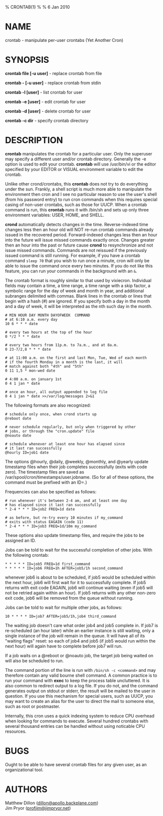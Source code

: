 % CRONTAB(1)
% 
% 6 Jan 2010

NAME
====
crontab - manipulate per-user crontabs (Yet Another Cron)

SYNOPSIS
========
**crontab file [-u user]** - replace crontab from file

**crontab - [-u user]** - replace crontab from stdin

**crontab -l [user]** - list crontab for user

**crontab -e [user]** - edit crontab for user

**crontab -d [user]** - delete crontab for user

**crontab -c dir** - specify crontab directory

DESCRIPTION
===========
**crontab** manipulates the crontab for a particular user. Only the superuser
may specify a different user and/or crontab directory. Generally the -e option
is used to edit your crontab. **crontab** will use /usr/bin/vi or the editor
specified by your EDITOR or VISUAL environment variable to edit the crontab.

Unlike other crond/crontabs, this **crontab** does not try to do everything under
the sun. Frankly, a shell script is much more able to manipulate the
environment then cron and I see no particular reason to use the user's shell
(from his password entry) to run cron commands when this requires special
casing of non-user crontabs, such as those for UUCP. When a crontab command is
run, this **crontab** runs it with /bin/sh and sets up only three environment
variables: USER, HOME, and SHELL.

**crond** automatically detects changes in the time. Reverse-indexed time changes
less then an hour old will NOT re-run crontab commands already issued in the
recovered period. Forward-indexed changes less then an hour into the future
will issue missed commands exactly once. Changes greater then an hour into the
past or future cause **crond** to resynchronize and not issue missed commands.
Commands are not reissued if the previously issued command is still running.
For example, if you have a crontab command `sleep 70` that you wish to run once
a minute, cron will only be able to issue the command once every two minutes.
If you do not like this feature, you can run your commands in the background
with an `&`.

The crontab format is roughly similar to that used by vixiecron. Individual
fields may contain a time, a time range, a time range with a skip factor, a
symbolic range for the day of week and month in year, and additional subranges
delimited with commas. Blank lines in the crontab or lines that begin with a
hash (#) are ignored. If you specify both a day in the month and a day of week,
it will be interpreted as the nth such day in the month.

	# MIN HOUR DAY MONTH DAYOFWEEK	COMMAND
	# at 6:10 a.m. every day
	10 6 * * * date

	# every two hours at the top of the hour
	0 */2 * * * date

	# every two hours from 11p.m. to 7a.m., and at 8a.m.
	0 23-7/2,8 * * * date

	# at 11:00 a.m. on the first and last Mon, Tue, Wed of each month
	# if the fourth Monday in a month is the last, it will
	# match against both "4th" and "5th"
	0 11 1,5 * mon-wed date

	# 4:00 a.m. on january 1st
	0 4 1 jan * date

	# once an hour, all output appended to log file
	0 4 1 jan * date >>/var/log/messages 2>&1

The following formats are also recognized:

	# schedule only once, when crond starts up
	@reboot date

	# never schedule regularly, but only when triggered by other
	# jobs, or through the "cron.update" file
	@noauto date

	# schedule whenever at least one hour has elapsed since
	# it last ran successfully
	@hourly ID=job1 date

The options @hourly, @daily, @weekly, @monthly, and @yearly update timestamp
files when their job completes successfully (exits with code zero). The
timestamp files are saved as /var/spool/cron/timestamps/user.jobname. (So for
all of these options, the command must be prefixed with an ID=<jobname>.)

Frequencies can also be specified as follows:

	# run whenever it's between 2-4 am, and at least one day
	# has elapsed since it last ran successfully
	* 2-4 * * * ID=job2 FREQ=1d date

	# as before, but re-try every 10 minutes if my_command
	# exits with status EAGAIN (code 11)
	* 2-4 * * * ID=job3 FREQ=1d/10m my_command

These options also update timestamp files, and require the jobs to be assigned
an ID.

Jobs can be told to wait for the successful completion of other jobs. With the
following crontab:

	* * * * * ID=job5 FREQ=1d first_command
	* * * * * ID=job6 FREQ=1h AFTER=job5/1h second_command

whenever job6 is about to be scheduled, if job5 would be scheduled within the
next hour, job6 will first wait for it to successfully complete. If job5
returns with exit code EAGAIN, job6 will continue waiting (even if job5 will
not be retried again within an hour). If job5 returns with any other non-zero
exit code, job6 will be removed from the queue without running.

Jobs can be told to wait for multiple other jobs, as follows:

	10 * * * * ID=job7 AFTER=job5/1h,job4 third_command

The waiting job doesn't care what order job4 and job5 complete in. If job7 is
re-scheduled (an hour later) while an earlier instance is still waiting, only a
single instance of the job will remain in the queue. It will have all of its
"waiting flags" reset: so each of job4 and job5 (if job5 would run within the
next hour) will again have to complete before job7 will run.

If a job waits on a @reboot or @noauto job, the target job being waited on will
also be scheduled to run.

The command portion of the line is run with `/bin/sh -c <command>` and may
therefore contain any valid bourne shell command. A common practice is to run
your command with **exec** to keep the process table uncluttered. It is also common
to redirect output to a log file. If you do not, and the command generates
output on stdout or stderr, the result will be mailed to the user in question.
If you use this mechanism for special users, such as UUCP, you may want to
create an alias for the user to direct the mail to someone else, such as root
or postmaster.

Internally, this cron uses a quick indexing system to reduce CPU overhead when
looking for commands to execute. Several hundred crontabs with several thousand
entries can be handled without using noticable CPU resources.

BUGS
====
Ought to be able to have several crontab files for any given user, as
an organizational tool.

AUTHORS
=======
Matthew Dillon (dillon@apollo.backplane.com)  
Jim Pryor (profjim@jimpryor.net)
